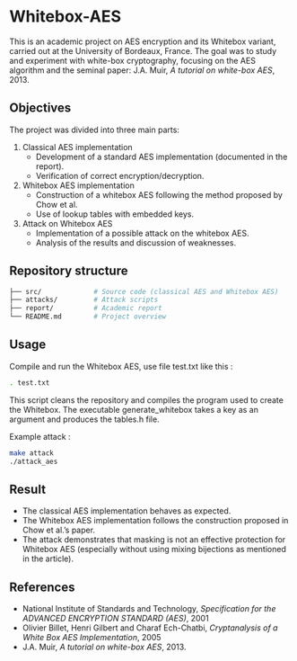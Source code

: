 # Whitebox-AES

This is an academic project on AES encryption and its Whitebox variant, carried out at the University of Bordeaux, France. The goal was to study and experiment with white-box cryptography, focusing on the AES algorithm and the seminal paper: J.A. Muir, *A tutorial on white-box AES*, 2013.

## Objectives

The project was divided into three main parts:
1. Classical AES implementation
   - Development of a standard AES implementation (documented in the report).
   - Verification of correct encryption/decryption.
2. Whitebox AES implementation
   - Construction of a whitebox AES following the method proposed by Chow et al.
   - Use of lookup tables with embedded keys.
3. Attack on Whitebox AES
   - Implementation of a possible attack on the whitebox AES.
   - Analysis of the results and discussion of weaknesses.

## Repository structure

```bash
├── src/             # Source code (classical AES and Whitebox AES)
├── attacks/         # Attack scripts
├── report/          # Academic report
└── README.md        # Project overview
```

## Usage

Compile and run the Whitebox AES, use file test.txt like this :
```bash
. test.txt
```
This script cleans the repository and compiles the program used to create the Whitebox. The executable generate_whitebox takes a key as an argument and produces the tables.h file.

Example attack :
```bash
make attack
./attack_aes
```

## Result

- The classical AES implementation behaves as expected.
- The Whitebox AES implementation follows the construction proposed in Chow et al.’s paper.
- The attack demonstrates that masking is not an effective protection for Whitebox AES (especially without using mixing bijections as mentioned in the article).

## References

- National Institute of Standards and Technology, *Specification for the ADVANCED ENCRYPTION STANDARD (AES)*, 2001
- Olivier Billet, Henri Gilbert and Charaf Ech-Chatbi, *Cryptanalysis of a White Box AES Implementation*, 2005
- J.A. Muir, *A tutorial on white-box AES*, 2013.
